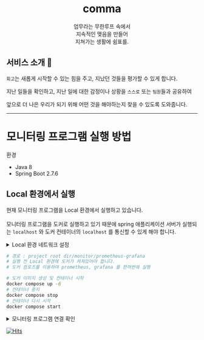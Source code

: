 <h1 align="middle"> comma</h1>

 <p align="middle">업무라는 무한루프 속에서 <br> 지속적인 맺음을 만들어 <br> 지쳐가는 생활에 쉼표를.</p>


## 서비스 소개 📝

`회고`는 새롭게 시작할 수 있는 힘을 주고, 지났던 것들을 평가할 수 있게 합니다.

지난 일들을 확인하고, 지난 일에 대한 감정이나 상황을 `스스로` 또는 `팀원`들과 공유하여

앞으로 더 나은 우리가 되기 위해 어떤 것을 해야하는지 찾을 수 있도록 도와줍니다.

---

# 모니터링 프로그램 실행 방법
환경
- Java 8
- Spring Boot 2.7.6

## Local 환경에서 실행

현재 모니터링 프로그램을 Local 환경에서 실행하고 있습니다. <br>
<br>
모니터링 프로그램을 도커로 실행하고 있기 때문에 spring 애플리케이션 서버가 실행되는 `localhost` 와 도커 컨테이너의 `localhost` 를 통신할 수 있게 해야 합니다.
<details>
<summary> Local 환경 네트워크 설정 </summary>
<div markdown="1">

(도커를 실행할 때 `--network host` 옵션을 이용하면 로컬 환경과 동일한 네트워크에서 컨테이너를 실행한다고 하나 연결에 실패하였습니다. 추후 방법을 찾아 수정할 예정입니다.)

현재 연결된 네트워크의 ip 주소를 지정해줍니다. ip 주소는 mac 기준 시스템 환경설정 -> 네트워크에서 ip 주소를 확인합니다. 

![img.png](img.png)

해당 ip 주소를 `project root dir/monitor/prometheus-grafana/prometheus/config/prometheus.yml` 의 `scrape_configs` 에서 `targets` 부분에 작성해줍니다. (예시 : 172.30.1.60:8080)
<br><br>
프로메테우스가 spring 애플리케이션이 실행되고 있는 로컬 환경을 바라보게 됩니다.
</div>
</details>

```bash
# 경로 : project root dir/monitor/prometheus-grafana
# 실행 전 Local 환경에 도커가 켜져있어야 합니다.
# 도커 컴포즈를 이용하여 prometheus, grafana 를 한꺼번에 실행

# 도커 이미지 생성 및 컨테이너 시작
docker compose up -d
# 컨테이너 중지
docker compose stop
# 컨테이너 다시 시작
docker compose start
```

<details>
<summary> 모니터링 프로그램 연결 확인 </summary>
<div markdown="1">

1. 브라우저를 실행합니다.
2. `http://localhost:9090` 로 프로메테우스를 실행합니다. status -> targets 에서 연결을 확인합니다. <br>
   ![img_1.png](img_1.png)
3. `http://localhost:3000` 로 그라파나를 실행합니다. 처음 실행시 id/pw 를 **admin/admin** 으로 접속합니다. 비밀번호를 한 번 바꾼 뒤 `Welcome To Grafana` 페이지를 보게됩니다. <br>
   ![img_2.png](img_2.png)
4. 그라파나에서 data source(프로메테우스) 를 연결합니다. 왼쪽 아래의 톱니바퀴를 눌러 `Data sources` 에 접근합니다. Settings 의 HTTP URL에 `http://{ip address}:9090` 을 입력하여 프로메테우스를 연결합니다.
5. 그라파나에서 프로메테우스가 수집한 메트릭을 보기 위해 `Dashboard` 를 띄워주어야합니다. Dashboards -> import 에서 `import via grafan.com` 에 `6756` 을 입력하여 대시보드를 만들어줍니다. (6756은 spring boot statistics 를 보여주는 대시보드 템플릿 id입니다.) <br>
   ![img_3.png](img_3.png)

</div>
</details>


[![Hits](https://hits.seeyoufarm.com/api/count/incr/badge.svg?url=https%3A%2F%2Fgithub.com%2Fdonggi-lee-bit%2Fcomma&count_bg=%2379C83D&title_bg=%23555555&icon=&icon_color=%23E7E7E7&title=hits&edge_flat=false)](https://hits.seeyoufarm.com)
